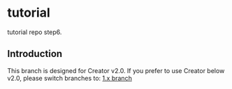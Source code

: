 # tutorial
tutorial repo step6.  

## Introduction 
This branch is designed for Creator v2.0.
If you prefer to use Creator below v2.0, please switch branches to: [1.x branch](https://github.com/cocos-creator/tutorial-duang-sheep/tree/df00c2088fd985041cffb3a5e66c6e586b2d0137)
